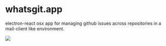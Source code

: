 # whatsgit.app

electron-react osx app for managing github issues across repositories in a mail-client like environment.

![](http://i.imgur.com/9QvWCSs.png)
